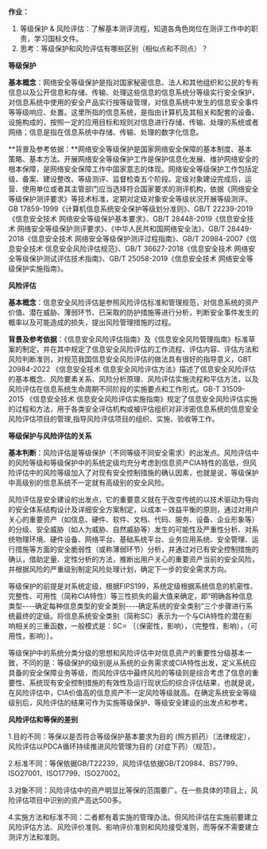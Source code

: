 **作业：**

1. 等级保护 & 风险评估：了解基本测评流程，知道各角色岗位在测评工作中的职责，学习国标文件。
2. 思考：等级保护和风险评估有哪些区别（相似点和不同点）？

**等级保护**

**基本概念**：网络安全等级保护是指对国家秘密信息、法人和其他组织和公民的专有信息以及公开信息和存储、传输、处理这些信息的信息系统分等级实行安全保护，对信息系统中使用的安全产品实行按等级管理，对信息系统中发生的信息安全事件等等级响应、处置。这里所指的信息系统，是指由计算机及其相关和配套的设备、设施构成的，按照一定的应用目标和规则对信息进行存储、传输、处理的系统或者网络；信息是指在信息系统中存储、传输、处理的数字化信息。

**背景及参考依据：**网络安全等级保护是国家网络安全保障的基本制度、基本策略、基本方法。开展网络安全等级保护工作是保护信息化发展、维护网络安全的根本保障，是网络安全保障工作中国家意志的体现。网络安全等级保护工作包括定级、备案、建设整改、等级测评、监督检查五个阶段。定级对象建设完成后，运营、使用单位或者其主管部门应当选择符合国家要求的测评机构，依据《网络安全等级保护测评要求》等技术标准，定期对定级对象安全等级状况开展等级测评。GB 17859-1999《计算机信息系统安全保护等级划分准则》、GB/T 22239-2019《信息安全技术 网络安全等级保护基本要求》、GB/T 28448-2019《信息安全技术 网络安全等级保护测评要求》、《中华人民共和国网络安全法》、GB/T 28449-2018《信息安全技术 网络安全等级保护测评过程指南》、GB/T 20984-2007《信息安全技术 信息安全风险评估规范》、GB/T 36627-2018《信息安全技术 网络安全等级保护测试评估技术指南》、GB/T 25058-2019《信息安全技术 网络安全等级保护实施指南》。

**风险评估**

**基本概念**：信息安全风险评估是参照风险评估标准和管理规范，对信息系统的资产价值、潜在威胁、薄弱环节、已采取的防护措施等进行分析，判断安全事件发生的概率以及可能造成的损失，提出风险管理措施的过程。

**背景及参考依据**：《信息安全风险评估指南》及《信息安全风险管理指南》标准草案的制定，并在其中规定了信息安全风险评估的工作流程、评估内容、评估方法和风险判断准则，对规范我国信息安全风险评估的做法具有很好的指导意义，GBT 20984-2022 《信息安全技术 信息安全风险评估方法》描述了信息安全风险评估的基本概念、风险要素关系、风险分析原理、风险评估实施流程和平估方法，以及风险评估在信息系统生命周期不同阶段的实施要点和工作形式。GB-T 31509-2015 《信息安全技术 信息安全风险评估实施指南》规定了信息安全风险评估实施的过程和方法，用于各类安全评估机构或被评估组织对非涉密信息系统的信息安全风险评估项目的管理,指导风险评估项目的组织、实施、验收等工作。

**等级保护与风险评估的关系**

**基本判断**：风险评估是等级保护（不同等级不同安全需求）的出发点。风险评估中的风险等级和等级保护中的系统定级均充分考虑到信息资产CIA特性的高低，但风险评估中的风险等级加入了对现有安全控制措施的确认因素，也就是说，等级保护中高级别的信息系统不一定就有高级别的安全风险。

风险评估是安全建设的出发点，它的重要意义就在于改变传统的以技术驱动为导向的安全体系结构设计及详细安全方案制定，以成本－效益平衡的原则，通过对用户关心的重要资产（如信息、硬件、软件、文档、代码、服务、设备、企业形象等）的分级、安全威胁（如人为威胁、自然威胁等）发生的可能性及严重性分析、对系统物理环境、硬件设备、网络平台、基础系统平台、业务应用系统、安全管理、运行措施等方面的安全脆弱性（或称薄弱环节）分析，并通过对已有安全控制措施的确认，借助定量、定性分析的方法，推断出用户关心的重要资产当前的安全风险，并根据风险的严重级别制定风险处理计划，确定下一步的安全需求方向。

等级保护的前提是对系统定级，根据FIPS199，系统定级根据系统信息的机密性、完整性、可用性（简称CIA特性）等三性损失的最大值来确定，即“明确各种信息类型----确定每种信息类型的安全类别----确定系统的安全类别”三个步骤进行系统最终的定级。将信息系统安全类别（简称SC）表示为一个与CIA特性的潜在影响相关的三重函数，一般模式是：SC= ｛（保密性，影响），（完整性，影响），（可用性，影响）｝。

等级保护中的系统分类分级的思想和风险评估中对信息资产的重要性分级基本一致，不同的是：等级保护的级别是从系统的业务需求或CIA特性出发，定义系统应具备的安全保障业务等级，而风险评估中最终风险的等级则是综合考虑了信息的重要性、系统现有安全控制措施的有效性及运行现状后的综合评估结果，也就是说，在风险评估中，CIA价值高的信息资产不一定风险等级就高。在确定系统安全等级级别后，风险评估的结果可作为实施等级保护、等级安全建设的出发点和参考。



**风险评估和等保的差别**

1.目的不同：等保以是否符合等级保护基本要求为目的 (照方抓药）（法律规定），风险评估以PDCA循环持续推进风险管理为目的 (对症下药）（规范）。

2.标准不同：等保依据GB/T22239，风险评估依据GB/T20984、BS7799、ISO27001、ISO17799、ISO27002。

3.对象不同：风险评估中的资产明显比等保的范围要广。在一些具体的项目上，风险评估项目中识别的资产高达500多。

4.实施方法和标准不同：二者都有着实施的管理办法。但风险评估在实施前要建立风险评估方法、风险评价准则、影响评价准则和风险接受准则，而等保不需要建立测评方法和准则。

